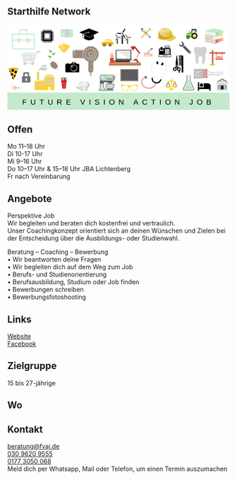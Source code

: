 ## Starthilfe Network
<div class="mediacontainer">
  <img id="topmedia" src="images/FVAJ,jpg.png" />
</div>

## Offen
Mo 11–18 Uhr<br>
Di 10-17 Uhr<br>
Mi  9–16 Uhr<br>
Do 10–17 Uhr & 15–18 Uhr JBA Lichtenberg<br>
Fr 	nach Vereinbarung

## Angebote
Perspektive Job<br>
Wir begleiten und beraten dich kostenfrei und vertraulich.<br>
Unser Coachingkonzept orientiert sich an deinen Wünschen und Zielen bei der Entscheidung über die Ausbildungs- oder Studienwahl.

Beratung – Coaching – Bewerbung<br>
•	Wir beantworten deine Fragen<br>
•	Wir begleiten dich auf dem Weg zum Job<br>
•	Berufs- und Studienorientierung<br>
•	Berufsausbildung, Studium oder Job finden<br>
•	Bewerbungen schreiben<br>
•	Bewerbungsfotoshooting<br>

## Links
<a target="_blank" href="https://www.fvaj.de">Website</a><br>
<a target="_blank" href="https://https://www.facebook.com/fvajverein">Facebook</a><br>

## Zielgruppe
15 bis 27-jährige 

## Wo
<div id="gmap"></div>
<script>window.onload = showMap('Ahrenshooper Str. 7, 13051 Berlin', 0, 'gmap_mini')</script>

## Kontakt
[beratung@fvaj.de](mailto:beratung@fvaj.de)<br>
<a href="tel:+493096209555">030 9620 9555</a><br>
<a href="tel:+491773050068">0177 3050 068</a><br>
Meld dich per Whatsapp, Mail oder Telefon, um einen Termin auszumachen
